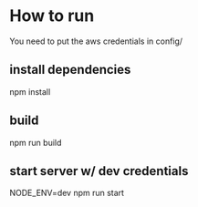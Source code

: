 # How to run

You need to put the aws credentials in config/

## install dependencies

npm install

## build

npm run build

## start server w/ dev credentials

NODE_ENV=dev npm run start